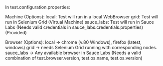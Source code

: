 In test.configuration.properties:

Machine (Options):
local: Test will run in a local WebBrowser
grid: Test will run in Selenium Grid (Virtual Machine)
sauce_labs: Test will run in Sauce Labs (Needs valid credentials in sauce_labs.credentials.properties) (Provided)

Browser (Options):
local -> chrome (v.80 Windows), firefox (latest, windows)
grid -> needs Selenium Grid running with corresponding nodes.
sauce_labs -> Any available browser in Sauce Labs (Needs a valid combination of test.browser.version, test.os.name, test.os.version)
